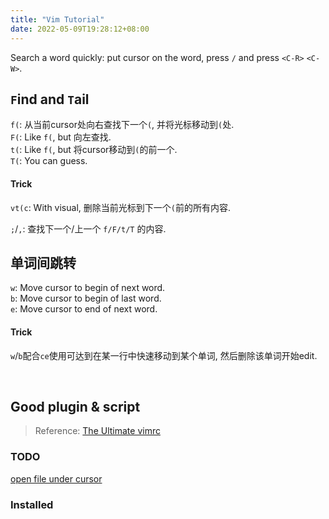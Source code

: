 ```yaml
---
title: "Vim Tutorial"
date: 2022-05-09T19:28:12+08:00
---
```


Search a word quickly: put cursor on the word, press `/` and press `<C-R>` `<C-W>`.


## `F`ind and `T`ail
`f(`: 从当前cursor处向右查找下一个`(`, 并将光标移动到`(`处.  
`F(`: Like `f(`, but 向左查找.  
`t(`: Like `f(`, but 将cursor移动到`(`的前一个.  
`T(`: You can guess.

#### Trick
`vt(c`: With visual, 删除当前光标到下一个`(`前的所有内容.

`;`/`,`: 查找下一个/上一个 `f/F/t/T` 的内容. 


## 单词间跳转
`w`: Move cursor to begin of next word.  
`b`: Move cursor to begin of last word.  
`e`: Move cursor to end of next word.

#### Trick
`w`/`b`配合`ce`使用可达到在某一行中快速移动到某个单词, 然后删除该单词开始edit.

&nbsp;
## Good plugin & script
> Reference: [The Ultimate vimrc](https://github.com/amix/vimrc)

### TODO
[open file under cursor](https://github.com/amix/open_file_under_cursor.vim)


### Installed

